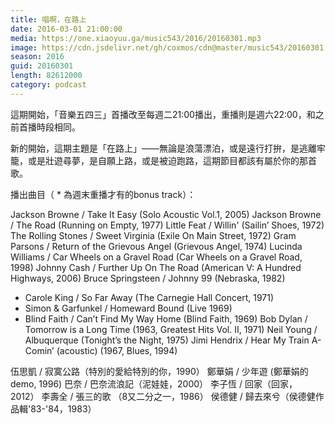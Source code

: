 ```yaml
---
title: 唱啊，在路上
date: 2016-03-01 21:00:00
media: https://one.xiaoyuu.ga/music543/2016/20160301.mp3
image: https://cdn.jsdelivr.net/gh/coxmos/cdn@master/music543/20160301.jpg
season: 2016
guid: 20160301
length: 82612000
category: podcast
---
```


這期開始，「音樂五四三」首播改至每週二21:00播出，重播則是週六22:00，和之前首播時段相同。

新的開始，這期主題是「在路上」——無論是浪蕩漂泊，或是遠行打拚，是逃離牢籠，或是壯遊尋夢，是自願上路，或是被迫跑路，這期節目都該有屬於你的那首歌。

播出曲目（ * 為週末重播才有的bonus track）：

Jackson Browne / Take It Easy (Solo Acoustic Vol.1, 2005)
Jackson Browne / The Road (Running on Empty, 1977)
Little Feat / Willin' (Sailin’ Shoes, 1972)
The Rolling Stones / Sweet Virginia (Exile On Main Street, 1972)
Gram Parsons / Return of the Grievous Angel (Grievous Angel, 1974) 
Lucinda Williams / Car Wheels on a Gravel Road (Car Wheels on a Gravel Road, 1998)
Johnny Cash / Further Up On The Road (American V: A Hundred Highways, 2006)
Bruce Springsteen / Johnny 99 (Nebraska, 1982)
* Carole King / So Far Away (The Carnegie Hall Concert, 1971)
* Simon & Garfunkel / Homeward Bound (Live 1969)
* Blind Faith / Can’t Find My Way Home (Blind Faith, 1969)
Bob Dylan / Tomorrow is a Long Time (1963, Greatest Hits Vol. II, 1971)
Neil Young / Albuquerque (Tonight’s the Night, 1975)
Jimi Hendrix / Hear My Train A-Comin’ (acoustic) (1967, Blues, 1994)

伍思凱 / 寂寞公路（特別的愛給特別的你，1990）
鄭華娟 / 少年遊 (鄭華娟的demo, 1996)
巴奈 / 巴奈流浪記（泥娃娃，2000）
李子恆 / 回家（回家，2012）
李壽全 / 張三的歌 （8又二分之一，1986）
侯德健 / 歸去來兮（侯德健作品輯'83-'84，1983）
